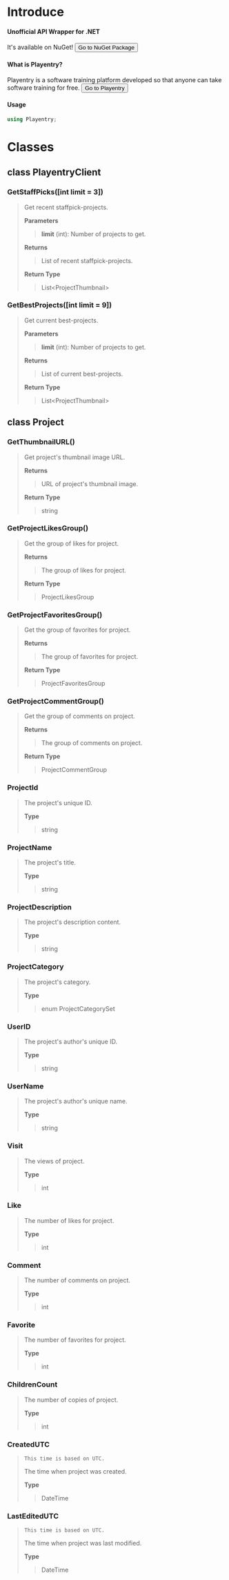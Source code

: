 # Introduce

#### Unofficial API Wrapper for .NET

It's available on NuGet! <button onclick="https://www.nuget.org/packages/Playentry/">Go to NuGet Package</button>

#### What is Playentry?

Playentry is a software training platform developed so that anyone can take software training for free. <button onclick="https://playentry.org">Go to Playentry</button>

#### Usage

~~~c#
using Playentry;
~~~

# Classes

## class PlayentryClient

### GetStaffPicks([int limit = 3])

>   Get recent staffpick-projects.
>
>   **Parameters**
>
>   >   **limit** (int): Number of projects to get.
>
>   **Returns**
>
>   >   List of recent staffpick-projects.
>
>   **Return Type**
>
>   >   List\<ProjectThumbnail>

### GetBestProjects([int limit = 9])

>   Get current best-projects.
>
>   **Parameters**
>
>   >    **limit** (int): Number of projects to get.
>
>   **Returns**
>
>   >   List of current best-projects.
>
>   **Return Type**
>
>   >   List\<ProjectThumbnail>

## class Project

### GetThumbnailURL()

>   Get project's thumbnail image URL.
>
>   **Returns**
>
>   >   URL of project's thumbnail image.
>
>   **Return Type**
>
>   >string

### GetProjectLikesGroup()

>   Get the group of likes for project.
>
>   **Returns**
>
>   >   The group of likes for project.
>
>   **Return Type**
>
>   >   ProjectLikesGroup

### GetProjectFavoritesGroup()

>   Get the group of favorites for project.
>
>   **Returns**
>
>   >   The group of favorites for project.
>
>   **Return Type**
>
>   >   ProjectFavoritesGroup

### GetProjectCommentGroup()

>   Get the group of comments on project.
>
>   **Returns**
>
>   >   The group of comments on project.
>
>   **Return Type**
>
>   >   ProjectCommentGroup

### ProjectId

>   The project's unique ID.
>
>   **Type**
>
>   >   string

### ProjectName

>   The project's title.
>
>   **Type**
>
>   >   string

### ProjectDescription

>   The project's description content.
>
>   **Type**
>
>   >   string

### ProjectCategory

>   The project's category.
>
>   **Type**
>
>   >   enum ProjectCategorySet

### UserID

>   The project's author's unique ID.
>
>   **Type**
>
>   >   string

### UserName

>   The project's author's unique name.
>
>   **Type**
>
>   >   string


### Visit

>   The views of project.
>
>   **Type**
>
>   >   int


### Like

>   The number of likes for project.
>
>   **Type**
>
>   >   int


### Comment

>   The number of comments on project.
>
>   **Type**
>
>   >   int


### Favorite

>   The number of favorites for project.
>
>   **Type**
>
>   >   int

### ChildrenCount

>   The number of copies of project.
>
>   **Type**
>
>   >   int

### CreatedUTC

>   `This time is based on UTC.`
>
>   The time when project was created.
>
>   **Type**
>
>   >   DateTime

### LastEditedUTC

>   `This time is based on UTC.`
>
>   The time when project was last modified.
>
>   **Type**
>
>   >   DateTime





